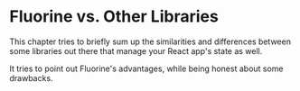 # Fluorine vs. Other Libraries

This chapter tries to briefly sum up the similarities and
differences between some libraries out there that manage
your React app's state as well.

It tries to point out Fluorine's advantages, while being
honest about some drawbacks.

